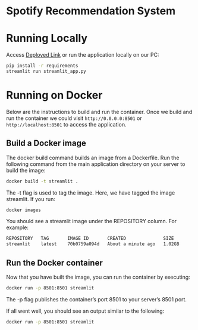 # Spotify Recommendation System

# Running Locally

Access [Deployed Link](https://spotifyrecommendation-neoeq2gswqbsrmassk97l2.streamlit.app/) or run the application locally on our PC:

```bash
pip install -r requirements
streamlit run streamlit_app.py
```

# Running on Docker

Below are the instructions to build and run the container. Once we build and run the container we could visit `http://0.0.0.0:8501` or `http://localhost:8501` to access the application. 

## Build a Docker image

The docker build command builds an image from a Dockerfile. Run the following command from the main application directory on your server to build the image:

```bash
docker build -t streamlit .
```

The -t flag is used to tag the image. Here, we have tagged the image streamlit. If you run:

```bash
docker images
```
You should see a streamlit image under the REPOSITORY column. For example:

```bash
REPOSITORY   TAG       IMAGE ID       CREATED              SIZE
streamlit    latest    70b0759a094d   About a minute ago   1.02GB
```

## Run the Docker container

Now that you have built the image, you can run the container by executing:

```bash
docker run -p 8501:8501 streamlit
```

The -p flag publishes the container’s port 8501 to your server’s 8501 port.

If all went well, you should see an output similar to the following:

```bash
docker run -p 8501:8501 streamlit
